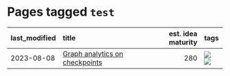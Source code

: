 # Pages tagged `test`

|last_modified|title|est. idea maturity|tags
|:---|:---|---:|:---|
|2023-08-08|[Graph analytics on checkpoints](../Graph_analytics_on_checkpoints.md)|280|[![](https://img.shields.io/badge/tag-from_issue-c92725)](../tags/from_issue.md) [![](https://img.shields.io/badge/tag-test-c9145c)](../tags/test.md)|